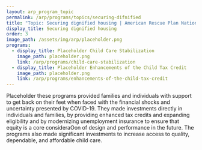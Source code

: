 ```yaml
---
layout: arp_program_topic
permalink: /arp/programs/topics/securing-difnified
title: "Topic: Securing dignified housing | American Rescue Plan National Evaluation | Office of Evaluation Sciences"
display_title: Securing dignified housing
order: 3
image_path: /assets/img/arp/placeholder.png
programs:
  - display_title: Placeholder Child Care Stabilization
    image_path: placeholder.png
    link: /arp/programs/child-care-stabilization
  - display_title: Placeholder Enhancements of the Child Tax Credit
    image_path: placeholder.png
    link: /arp/programs/enhancements-of-the-child-tax-credit
---
```


Placeholder these programs provided families and individuals with support to get back on their
feet when faced with the financial shocks and uncertainty presented by COVID-19.
They made investments directly in individuals and families, by providing enhanced tax
credits and expanding eligibility and by modernizing unemployment insurance to
ensure that equity is a core consideraOon of design and performance in the future.
The programs also made significant investments to increase access to quality,
dependable, and affordable child care.
